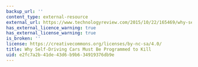 ```yaml
---
backup_url: ''
content_type: external-resource
external_url: https://www.technologyreview.com/2015/10/22/165469/why-self-driving-cars-must-be-programmed-to-kill/
has_external_licence_warning: true
has_external_license_warning: true
is_broken: ''
license: https://creativecommons.org/licenses/by-nc-sa/4.0/
title: Why Self-Driving Cars Must Be Programmed to Kill
uid: e2fc7a2b-41de-43d6-b9b6-34919376db9e
---
```

